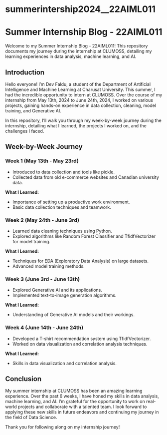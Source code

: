 # summerintership2024__22AIML011
# Summer Internship Blog - 22AIML011

Welcome to my Summer Internship Blog - 22AIML011! This repository documents my journey during the internship at CLUMOSS, detailing my learning experiences in data analysis, machine learning, and AI.

## Introduction

Hello everyone! I’m Dev Faldu, a student of the Department of Artificial Intelligence and Machine Learning at Charusat University. This summer, I had the incredible opportunity to intern at CLUMOSS. Over the course of my internship from May 13th, 2024 to June 24th, 2024, I worked on various projects, gaining hands-on experience in data collection, cleaning, model training, and Generative AI.

In this repository, I’ll walk you through my week-by-week journey during the internship, detailing what I learned, the projects I worked on, and the challenges I faced.

## Week-by-Week Journey

### Week 1 (May 13th - May 23rd)

- Introduced to data collection and tools like pickle.
- Collected data from old e-commerce websites and Canadian university data.

**What I Learned:**
- Importance of setting up a productive work environment.
- Basic data collection techniques and teamwork.

### Week 2 (May 24th - June 3rd)

- Learned data cleaning techniques using Python.
- Explored algorithms like Random Forest Classifier and TfidfVectorizer for model training.

**What I Learned:**
- Techniques for EDA (Exploratory Data Analysis) on large datasets.
- Advanced model training methods.

### Week 3 (June 3rd - June 13th)

- Explored Generative AI and its applications.
- Implemented text-to-image generation algorithms.

**What I Learned:**
- Understanding of Generative AI models and their workings.

### Week 4 (June 14th - June 24th)

- Developed a T-shirt recommendation system using TfidfVectorizer.
- Worked on data visualization and correlation analysis techniques.

**What I Learned:**
- Skills in data visualization and correlation analysis.

## Conclusion

My summer internship at CLUMOSS has been an amazing learning experience. Over the past 6 weeks, I have honed my skills in data analysis, machine learning, and AI. I’m grateful for the opportunity to work on real-world projects and collaborate with a talented team. I look forward to applying these new skills in future endeavors and continuing my journey in the field of Data Science.

Thank you for following along on my internship journey!

